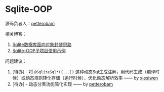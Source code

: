 # Sqlite-OOP

源码负者人：[petterobam](https://github.com/petterobam)

相关博客：

1. [Sqlite数据库面向对象封装思路](http://www.db2oop.cn/blog/2018/03/25/sqlite-oop-idea)
2. [Sqlite-OOP子项目使用示例](http://www.db2oop.cn/blog/2018/03/25/sqlite-oop-use-cases)

问题建议：

1. [待办] - 将 ```@SqliteSql*({...})``` 这种动态Sql生成注解，用代码生成（编译时候）或动态规则转化存储（运行时候），优化动态解析效率 —— by [xiesiwen](https://github.com/xiesiwen)
2. [待办] - 动态分表功能简化实现 —— by [petterobam](https://github.com/petterobam)